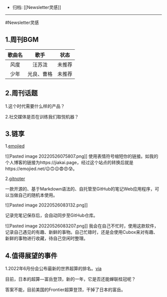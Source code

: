 - 归档: [[Newsletter灵感]]
---

#Newsletter灵感 

## 1.周刊BGM

| 歌曲名   | 歌手       | 状态   |
| :--------: | :----------: | :------: |
| 风度 | 汪苏泷     | 未推荐 |
| 少年     | 光良、曹格 | 未推荐       |

## 2.周刊话题

1.这个时代需要什么样的产品？

2.社交媒体是否在训练我们取悦机器？

## 3.链享

1.[emojied](https://emojied.net/)

![[Pasted image 20220526075807.png]]
使用表情符号缩短你的链接。如我的个人博客的链接为https://jiakai.page，经过这个站点的转换后就是https://emojied.net/😉🙃😌😨😍😰。

2.[gitnoter](https://gitnoter.com)

一款开源的、基于Markdown语法的、自托管至GitHub的笔记Web应用程序，可以当做自己的随机本使用。

![[Pasted image 20220526083132.png]]

记录完笔记保存后，会自动同步至GitHub仓库。

![[Pasted image 20220526083207.png]]
我会在自己不忙时，使用这款软件，记录自己遇见的有趣、新鲜的事物。自己忙碌时，还是会使用Cubox来对有趣、新鲜的事物进行收藏，待自己空闲时整理。

## 4.值得展望的事件

1.2022年6月份会公布最新的世界超算的排名。[via](https://top500.org/)

目前，日本的超算—富岳登顶，新的一年，它是否还能蝉联桂冠呢？

答案不能，目前美国的Frontier超算登顶，干掉了日本的富岳。
